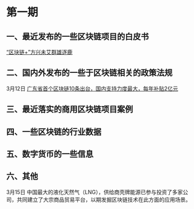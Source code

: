 # 第一期

## 一、最近发布的一些区块链项目的白皮书
 [“区块链+”方兴未艾群雄逐鹿](../file/“区块链+”方兴未艾群雄逐鹿.pdf)
## 二、国内外发布的一些于区块链相关的政策法规
3月12日
[广东省首个区块链10条出台，国内支持力度最大，每年补贴2亿元]()

## 三、最近落实的商用区块链项目案例

## 四、一些区块链的行业数据

## 五、数字货币的一些信息

## 六、其他
3月15日
中国最大的液化天然气（LNG），供给商壳牌能源已参与投资了多家公司，共同建立了大宗商品贸易平台，以期发掘区块链技术在此方面的应用场景。




